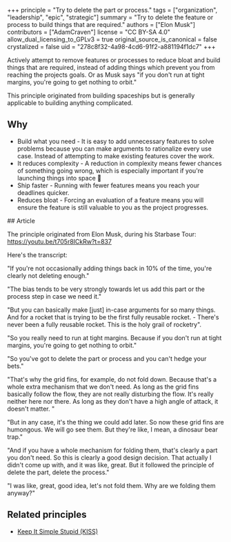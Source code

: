 +++
principle = "Try to delete the part or process."
tags = ["organization", "leadership", "epic", "strategic"]
summary = "Try to delete the feature or process to build things that are required."
authors = ["Elon Musk"]
contributors = ["AdamCraven"]
license = "CC BY-SA 4.0"
allow_dual_licensing_to_GPLv3 = true
original_source_is_canonical = false
crystalized = false
uid = "278c8f32-4a98-4cd6-91f2-a881194f1dc7"
+++

Actively attempt to remove features or processes to reduce bloat and build things that are required, instead of adding things which prevent you from reaching the projects goals. Or as Musk says "if you don't run at tight margins, you're going to get nothing to orbit."

This principle originated from building spaceships but is generally applicable to building anything complicated.

## Why

* Build what you need - It is easy to add unnecessary features to solve problems because you can make arguments to rationalize every use case. Instead of attempting to make existing features cover the work.
* It reduces complexity - A reduction in complexity means fewer chances of something going wrong, which is especially important if you're launching things into space 🚀
* Ship faster - Running with fewer features means you reach your deadlines quicker.
* Reduces bloat - Forcing an evaluation of a feature means you will ensure the feature is still valuable to you as the project progresses.

## Article

The principle originated from Elon Musk, during his Starbase Tour: https://youtu.be/t705r8ICkRw?t=837

Here's the transcript:

"If you're not occasionally adding things back in 10% of the time, you're clearly not deleting enough."

"The bias tends to be very strongly towards let us add this part or the process step in case we need it."

"But you can basically make [just] in-case arguments for so many things. And for a rocket that is trying to be the first fully reusable rocket.  - There's never been a fully reusable rocket. This is the holy grail of rocketry".

"So you really need to run at tight margins. Because if you don't run at tight margins, you're going to get nothing to orbit."

"So you've got to delete the part or process and you can't hedge your bets."

"That's why the grid fins, for example, do not fold down. Because that's a whole extra mechanism that we don't need. As long as the grid fins basically follow the flow, they are not really disturbing the flow. It's really neither here nor there. As long as they don't have a high angle of attack, it doesn't matter. "

"But in any case, it's the thing we could add later. So now these grid fins are humongous. We will go see them. But they're like, I mean, a dinosaur bear trap."

"And if you have a whole mechanism for folding them, that's clearly a part you don't need. So this is clearly a good design decision. That actually I didn't come up with, and it was like, great.
But it followed the principle of delete the part, delete the process."

"I was like, great, good idea, let's not fold them. Why are we folding them anyway?"

## Related principles

* [Keep It Simple Stupid (KISS)](https://principles.dev/p/keep-it-simple-stupid-kiss/)
